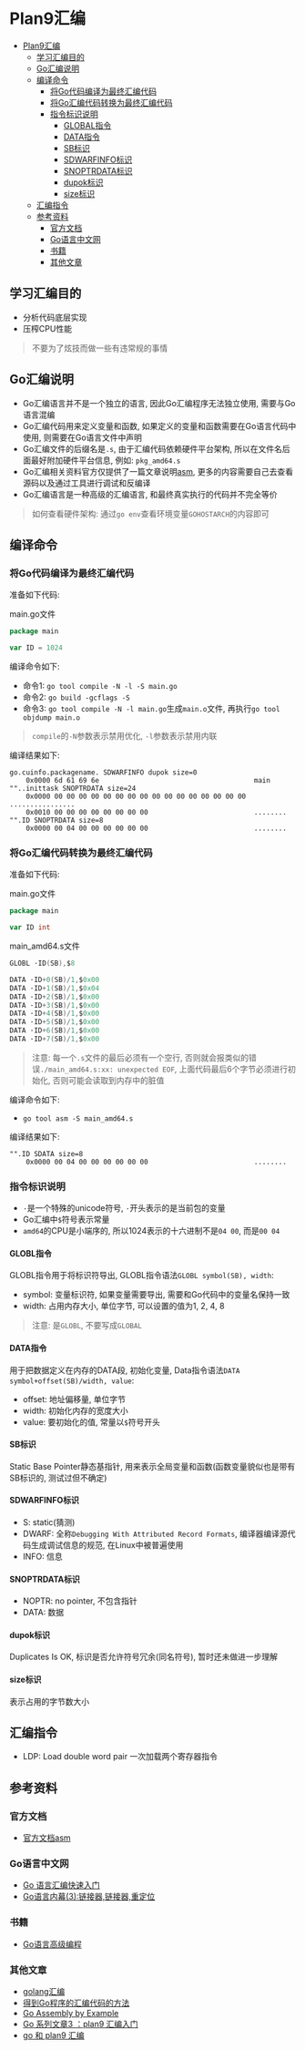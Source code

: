 # Plan9汇编

<!-- @import "[TOC]" {cmd="toc" depthFrom=1 depthTo=6 orderedList=false} -->

<!-- code_chunk_output -->

- [Plan9汇编](#plan9汇编)
  - [学习汇编目的](#学习汇编目的)
  - [Go汇编说明](#go汇编说明)
  - [编译命令](#编译命令)
    - [将Go代码编译为最终汇编代码](#将go代码编译为最终汇编代码)
    - [将Go汇编代码转换为最终汇编代码](#将go汇编代码转换为最终汇编代码)
    - [指令标识说明](#指令标识说明)
      - [GLOBAL指令](#global指令)
      - [DATA指令](#data指令)
      - [SB标识](#sb标识)
      - [SDWARFINFO标识](#sdwarfinfo标识)
      - [SNOPTRDATA标识](#snoptrdata标识)
      - [dupok标识](#dupok标识)
      - [size标识](#size标识)
  - [汇编指令](#汇编指令)
  - [参考资料](#参考资料)
    - [官方文档](#官方文档)
    - [Go语言中文网](#go语言中文网)
    - [书籍](#书籍)
    - [其他文章](#其他文章)

<!-- /code_chunk_output -->

## 学习汇编目的

- 分析代码底层实现
- 压榨CPU性能

> 不要为了炫技而做一些有违常规的事情

## Go汇编说明

- Go汇编语言并不是一个独立的语言, 因此Go汇编程序无法独立使用, 需要与Go语言混编
- Go汇编代码用来定义变量和函数, 如果定义的变量和函数需要在Go语言代码中使用, 则需要在Go语言文件中声明
- Go汇编文件的后缀名是`.s`, 由于汇编代码依赖硬件平台架构, 所以在文件名后面最好附加硬件平台信息, 例如: `pkg_amd64.s`
- Go汇编相关资料官方仅提供了一篇文章说明[asm](https://golang.org/doc/asm), 更多的内容需要自己去查看源码以及通过工具进行调试和反编译
- Go汇编语言是一种高级的汇编语言, 和最终真实执行的代码并不完全等价

> 如何查看硬件架构: 通过`go env`查看环境变量`GOHOSTARCH`的内容即可

## 编译命令

### 将Go代码编译为最终汇编代码

准备如下代码: 

main.go文件

```go
package main

var ID = 1024
```

编译命令如下: 

- 命令1: `go tool compile -N -l -S main.go`
- 命令2: `go build -gcflags -S`
- 命令3: `go tool compile -N -l main.go`生成`main.o`文件, 再执行`go tool objdump main.o`

> `compile`的`-N`参数表示禁用优化, `-l`参数表示禁用内联

编译结果如下:
 
```
go.cuinfo.packagename. SDWARFINFO dupok size=0
	0x0000 6d 61 69 6e                                      main
""..inittask SNOPTRDATA size=24
	0x0000 00 00 00 00 00 00 00 00 00 00 00 00 00 00 00 00  ................
	0x0010 00 00 00 00 00 00 00 00                          ........
"".ID SNOPTRDATA size=8
	0x0000 00 04 00 00 00 00 00 00                          ........
```

### 将Go汇编代码转换为最终汇编代码

准备如下代码: 

main.go文件

```go
package main

var ID int
```

main_amd64.s文件

```go
GLOBL ·ID(SB),$8

DATA ·ID+0(SB)/1,$0x00
DATA ·ID+1(SB)/1,$0x04
DATA ·ID+2(SB)/1,$0x00
DATA ·ID+3(SB)/1,$0x00
DATA ·ID+4(SB)/1,$0x00
DATA ·ID+5(SB)/1,$0x00
DATA ·ID+6(SB)/1,$0x00
DATA ·ID+7(SB)/1,$0x00

```

> 注意: 每一个`.s`文件的最后必须有一个空行, 否则就会报类似的错误`./main_amd64.s:xx: unexpected EOF`, 上面代码最后6个字节必须进行初始化, 否则可能会读取到内存中的脏值

编译命令如下: 

- `go tool asm -S main_amd64.s`

编译结果如下: 

```
"".ID SDATA size=8
	0x0000 00 04 00 00 00 00 00 00                          ........
```

### 指令标识说明

- `·`是一个特殊的unicode符号, `·`开头表示的是当前包的变量 
- Go汇编中`$`符号表示常量
- `amd64`的CPU是小端序的, 所以1024表示的十六进制不是`04 00`, 而是`00 04`

#### GLOBL指令

GLOBL指令用于将标识符导出, GLOBL指令语法`GLOBL symbol(SB), width`:

- symbol: 变量标识符, 如果变量需要导出, 需要和Go代码中的变量名保持一致
- width: 占用内存大小, 单位字节, 可以设置的值为1, 2, 4, 8

> 注意: 是`GLOBL`, 不要写成`GLOBAL`

#### DATA指令

用于把数据定义在内存的DATA段, 初始化变量, Data指令语法`DATA symbol+offset(SB)/width, value`:

- offset: 地址偏移量, 单位字节
- width: 初始化内存的宽度大小
- value: 要初始化的值, 常量以`$`符号开头

#### SB标识

Static Base Pointer静态基指针, 用来表示全局变量和函数(函数变量貌似也是带有SB标识的, 测试过但不确定)

#### SDWARFINFO标识

- S: static(猜测)
- DWARF: 全称`Debugging With Attributed Record Formats`, 编译器编译源代码生成调试信息的规范, 在Linux中被普遍使用
- INFO: 信息

#### SNOPTRDATA标识 

- NOPTR: no pointer, 不包含指针
- DATA: 数据

#### dupok标识

Duplicates Is OK, 标识是否允许符号冗余(同名符号), 暂时还未做进一步理解

#### size标识

表示占用的字节数大小

## 汇编指令

- LDP: Load double word pair 一次加载两个寄存器指令

## 参考资料

### 官方文档
- [官方文档asm](https://golang.org/doc/asm)

### Go语言中文网
- [Go 语言汇编快速入门](https://studygolang.com/articles/12828)
- [Go语言内幕(3):链接器,链接器,重定位](https://studygolang.com/articles/7208)

### 书籍
- [Go语言高级编程](http://books.studygolang.com/advanced-go-programming-book/)

### 其他文章
- [golang汇编](https://lrita.github.io/2017/12/12/golang-asm/)
- [得到Go程序的汇编代码的方法](https://colobu.com/2018/12/29/get-assembly-output-for-go-programs/)
- [Go Assembly by Example](https://www.davidwong.fr/goasm/)
- [Go 系列文章3 ：plan9 汇编入门](https://xargin.com/plan9-assembly/)
- [go 和 plan9 汇编](https://xargin.com/go-and-plan9-asm/)
